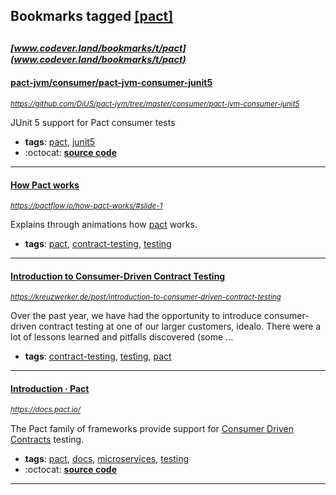 ## Bookmarks tagged [[pact]](https://www.codever.land/search?q=[pact])

_<sup><sup>[www.codever.land/bookmarks/t/pact](www.codever.land/bookmarks/t/pact)</sup></sup>_
---
#### [pact-jvm/consumer/pact-jvm-consumer-junit5](https://github.com/DiUS/pact-jvm/tree/master/consumer/pact-jvm-consumer-junit5)
_<sup>https://github.com/DiUS/pact-jvm/tree/master/consumer/pact-jvm-consumer-junit5</sup>_

JUnit 5 support for Pact consumer tests
* **tags**: [pact](../tagged/pact.md), [junit5](../tagged/junit5.md)
* :octocat: **[source code](https://github.com/DiUS/pact-jvm/tree/master/consumer/pact-jvm-consumer-junit5)**
---
#### [How Pact works](https://pactflow.io/how-pact-works/#slide-1)
_<sup>https://pactflow.io/how-pact-works/#slide-1</sup>_

Explains through animations how [pact](https://pact.io) works. 
* **tags**: [pact](../tagged/pact.md), [contract-testing](../tagged/contract-testing.md), [testing](../tagged/testing.md)
---
#### [Introduction to Consumer-Driven Contract Testing](https://kreuzwerker.de/post/introduction-to-consumer-driven-contract-testing)
_<sup>https://kreuzwerker.de/post/introduction-to-consumer-driven-contract-testing</sup>_

Over the past year, we have had the opportunity to introduce consumer-driven contract testing at one of our larger customers, idealo. There were a lot of lessons learned and pitfalls discovered (some ...
* **tags**: [contract-testing](../tagged/contract-testing.md), [testing](../tagged/testing.md), [pact](../tagged/pact.md)
---
#### [Introduction · Pact](https://docs.pact.io/)
_<sup>https://docs.pact.io/</sup>_

The Pact family of frameworks provide support for [Consumer Driven Contracts](https://martinfowler.com/articles/consumerDrivenContracts.html) testing.
* **tags**: [pact](../tagged/pact.md), [docs](../tagged/docs.md), [microservices](../tagged/microservices.md), [testing](../tagged/testing.md)
* :octocat: **[source code](https://github.com/realestate-com-au/pact)**
---
